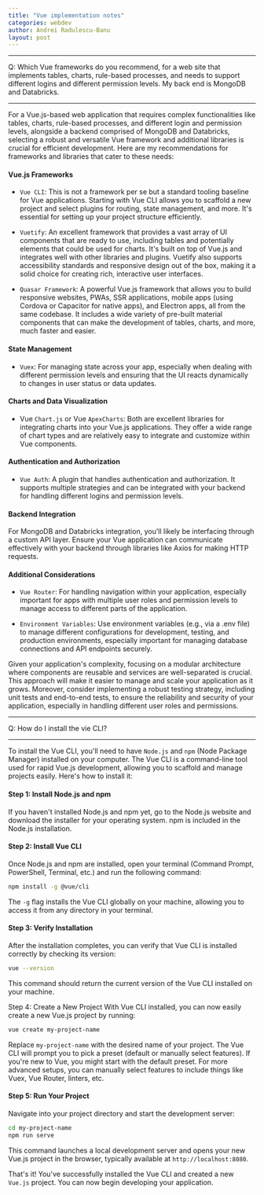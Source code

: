 ```yaml
---
title: "Vue implementation notes"
categories: webdev
author: Andrei Radulescu-Banu
layout: post
---
```


---

Q: Which Vue frameworks do you recommend, for a web site that implements tables, charts, rule-based processes, and needs to support different logins and different permission levels. My back end is MongoDB and Databricks.

---

For a Vue.js-based web application that requires complex functionalities like tables, charts, rule-based processes, and different login and permission levels, alongside a backend comprised of MongoDB and Databricks, selecting a robust and versatile Vue framework and additional libraries is crucial for efficient development. Here are my recommendations for frameworks and libraries that cater to these needs:

#### Vue.js Frameworks

* `Vue CLI`: This is not a framework per se but a standard tooling baseline for Vue applications. Starting with Vue CLI allows you to scaffold a new project and select plugins for routing, state management, and more. It's essential for setting up your project structure efficiently.

* `Vuetify`: An excellent framework that provides a vast array of UI components that are ready to use, including tables and potentially elements that could be used for charts. It's built on top of Vue.js and integrates well with other libraries and plugins. Vuetify also supports accessibility standards and responsive design out of the box, making it a solid choice for creating rich, interactive user interfaces.

* `Quasar Framework`: A powerful Vue.js framework that allows you to build responsive websites, PWAs, SSR applications, mobile apps (using Cordova or Capacitor for native apps), and Electron apps, all from the same codebase. It includes a wide variety of pre-built material components that can make the development of tables, charts, and more, much faster and easier.

#### State Management
* `Vuex`: For managing state across your app, especially when dealing with different permission levels and ensuring that the UI reacts dynamically to changes in user status or data updates.

#### Charts and Data Visualization
* Vue `Chart.js` or Vue `ApexCharts`: Both are excellent libraries for integrating charts into your Vue.js applications. They offer a wide range of chart types and are relatively easy to integrate and customize within Vue components.

#### Authentication and Authorization
* `Vue Auth`: A plugin that handles authentication and authorization. It supports multiple strategies and can be integrated with your backend for handling different logins and permission levels.

#### Backend Integration
For MongoDB and Databricks integration, you'll likely be interfacing through a custom API layer. Ensure your Vue application can communicate effectively with your backend through libraries like Axios for making HTTP requests.

#### Additional Considerations
* `Vue Router`: For handling navigation within your application, especially important for apps with multiple user roles and permission levels to manage access to different parts of the application.

* `Environment Variables`: Use environment variables (e.g., via a .env file) to manage different configurations for development, testing, and production environments, especially important for managing database connections and API endpoints securely.

Given your application's complexity, focusing on a modular architecture where components are reusable and services are well-separated is crucial. This approach will make it easier to manage and scale your application as it grows. Moreover, consider implementing a robust testing strategy, including unit tests and end-to-end tests, to ensure the reliability and security of your application, especially in handling different user roles and permissions.

---

Q: How do I install the vie CLI?

---

To install the Vue CLI, you'll need to have `Node.js` and `npm` (Node Package Manager) installed on your computer. The Vue CLI is a command-line tool used for rapid Vue.js development, allowing you to scaffold and manage projects easily. Here's how to install it:

#### Step 1: Install Node.js and npm
If you haven't installed Node.js and npm yet, go to the Node.js website and download the installer for your operating system. npm is included in the Node.js installation.

#### Step 2: Install Vue CLI
Once Node.js and npm are installed, open your terminal (Command Prompt, PowerShell, Terminal, etc.) and run the following command:

```bash
npm install -g @vue/cli
```

The `-g` flag installs the Vue CLI globally on your machine, allowing you to access it from any directory in your terminal.

#### Step 3: Verify Installation
After the installation completes, you can verify that Vue CLI is installed correctly by checking its version:

```bash
vue --version
```

This command should return the current version of the Vue CLI installed on your machine.

Step 4: Create a New Project
With Vue CLI installed, you can now easily create a new Vue.js project by running:

```bash
vue create my-project-name
```

Replace `my-project-name` with the desired name of your project. The Vue CLI will prompt you to pick a preset (default or manually select features). If you're new to Vue, you might start with the default preset. For more advanced setups, you can manually select features to include things like Vuex, Vue Router, linters, etc.

#### Step 5: Run Your Project
Navigate into your project directory and start the development server:

```bash
cd my-project-name
npm run serve
```

This command launches a local development server and opens your new Vue.js project in the browser, typically available at `http://localhost:8080`.

That's it! You've successfully installed the Vue CLI and created a new `Vue.js` project. You can now begin developing your application.
